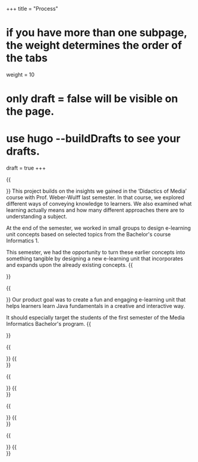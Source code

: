 +++
title = "Process"
# if you have more than one subpage, the weight determines the order of the tabs
weight = 10
# only draft = false will be visible on the page. 
# use hugo --buildDrafts to see your drafts.
draft = true
+++

{{<section title="Background & Starting Point">}}
This project builds on the insights we gained in the ‘Didactics of Media’ course with Prof. Weber-Wulff last semester. In that course, we explored different ways of conveying knowledge to learners. We also examined what learning actually means and how many different approaches there are to understanding a subject.

At the end of the semester, we worked in small groups to design e-learning unit concepts based on selected topics from the Bachelor's course Informatics 1.

This semester, we had the opportunity to turn these earlier concepts into something tangible by designing a new e-learning unit that incorporates and expands upon the already existing concepts.
{{</section>}}

{{<section title="Product Goal">}}
Our product goal was to create a fun and engaging e-learning unit that helps learners learn Java fundamentals in a creative and interactive way.

It should especially target the students of the first semester of the Media Informatics Bachelor's program.
{{</section>}}

{{<section title="Prototyping & Implementation">}}
{{</section>}}

{{<section title="Team Roles & Workflow">}}
{{</section>}}

{{<section title="Challenges">}}
{{</section>}}

{{<section title="Reflection">}}
{{</section>}}